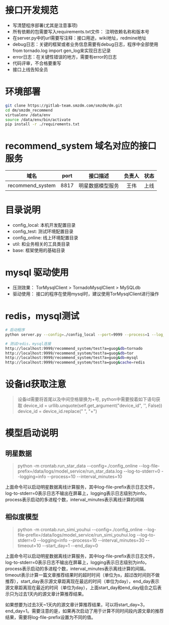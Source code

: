 # 接口开发规范

- 写清楚程序部署(尤其是注意事项)
- 所有依赖的包需要写入requirements.txt文件： 注明依赖名称和版本号
- 在server.py中的url需要写注释：接口用途，wiki地址，redmine地址
- debug日志：关键的框架或者业务信息需要有debug日志，程序中全部使用from tornado.log import gen_log来实现日志记录
- error日志：在关键性错误的地方，需要有error的日志
- 代码评审，不合格要重写
- 接口上线告知全员

# 环境部署
```sh
git clone https://gitlab-team.smzdm.com/smzdm/dm.git
cd dm/smzdm_recommend
virtualenv /data/env
source /data/env/bin/activate
pip install -r ./requirements.txt


```
# recommend_system 域名对应的接口服务

| 域名              | port   |  接口描述  |负责人  |状态  |
| :--------------:  | :---:  | :------:   | :----: | :---: |
| recommend_system | 8817  | 明星数据模型服务              | 王伟   | 上线 |




# 目录说明
- config_local: 本机开发配置目录
- config_test: 测试环境配置目录
- config_online: 线上环境配置目录
- util: 和业务相关的工具类目录
- base: 框架使用的基础目录

# mysql 驱动使用

- 压测效果： TorMysqlClient > TornadoMysqlClient > MySQLdb
- 驱动使用： 接口的程序在使用mysql时，建议使用TorMysqlClient进行操作


# redis，mysql测试

```sh
# 启动程序
python server.py --config=./config_local --port=9999 --process=1 --log_file_prefix=/data/logs/smzdm_recommend_test --logging=debug --log-rotate-mode=time

# 测试redis，mysql连接
http://localhost:9999/recommend_system/test?a=guog&db=tornado
http://localhost:9999/recommend_system/test?a=guog&db=tor
http://localhost:9999/recommend_system/test?a=guog&db=mysql
http://localhost:9999/recommend_system/test?a=guog&cache=redis

```


# 设备id获取注意

> 设备id需要将首尾以及中间空格替换为+号, python中需要按着如下语句获取
> device_id = urllib.unquote(self.get_argument("device_id", '', False))
> device_id = device_id.replace(" ", "+")

# 模型启动说明
## 明星数据
> python -m crontab.run_star_data --config=./config_online --log-file-prefix=/data/logs/model_service/run_star_data.log --log-to-stderr=0 --logging=info --process=10 --interval_minutes=10

上面命令可以启动明星数据离线计算服务，其中log-file-prefix表示日志文件，log-to-stderr=0表示日志不输出在屏幕上，logging表示日志级别为info，process表示启动的多进程个数，interval_minutes表示离线计算的间隔
## 相似度模型
> python -m crontab.run_simi_youhui --config=./config_online --log-file-prefix=/data/logs/model_service/run_simi_youhui.log --log-to-stderr=0 --logging=info --process=10 --interval_minutes=30 --timeout=10 --start_day=1 --end_day=0

上面命令可以启动明星数据离线计算服务，其中log-file-prefix表示日志文件，log-to-stderr=0表示日志不输出在屏幕上，logging表示日志级别为info，process表示启动的多进程个数，interval_minutes表示离线计算的间隔，timeout表示计算一篇文章推荐结果时的超时时间（单位为s，超过改时间则不做推荐），start_day表示源文章距离现在最远的时间（单位为day），end_day表示
源文章距离现在最近的时间（单位为day），上面start_day和end_day组合之后表示只为过去1天内的源文章计算推荐结果。

如果想要为过去3天~1天内的源文章计算推荐结果，可以将start_day=3，end_day=1。需要注意的是，如果再次启动了用于计算不同时间段内源文章的推荐结果，需要将log-file-prefix设置为不同的值。
